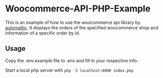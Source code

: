 # Woocommerce-API-PHP-Example

This is an example of how to use the woocommerce api library by [automattic](https://packagist.org/packages/automattic/woocommerce).
It displays the orders of the specified woocommerce shop and information of a specific order by id.

## Usage

Copy the .env.example file to .env and fill in your respective info.

Start a local php server with ```php -S localhost:8000 index.php```
